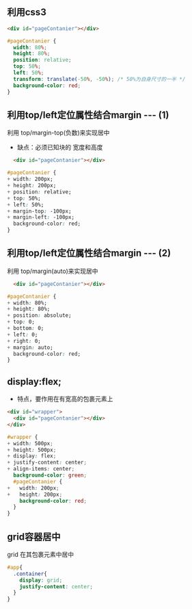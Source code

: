 
## 利用css3

```html
<div id="pageContanier"></div>
```

```css
#pageContanier {
  width: 80%;
  height: 80%;
  position: relative;
  top: 50%;
  left: 50%;
  transform: translate(-50%, -50%); /* 50%为自身尺寸的一半 */
  background-color: red;
}
```

## 利用top/left定位属性结合margin --- (1)

利用 top/margin-top(负数)来实现居中
- 缺点：必须已知块的 宽度和高度


```html
  <div id="pageContanier"></div>
```

```css
#pageContanier {
+ width: 200px;
+ height: 200px;
+ position: relative;
+ top: 50%;
+ left: 50%;
+ margin-top: -100px;
+ margin-left: -100px;
  background-color: red;
}
```

## 利用top/left定位属性结合margin --- (2)

利用 top/margin(auto)来实现居中

```html
  <div id="pageContanier"></div>
```


```css
#pageContanier {
+ width: 80%;
+ height: 80%;
+ position: absolute;
+ top: 0;
+ bottom: 0;
+ left: 0;
+ right: 0;
+ margin: auto;
  background-color: red;
}
```

## display:flex;

- 特点，要作用在有宽高的包裹元素上


```html
<div id="wrapper">
  <div id="pageContanier"></div>
</div>
```

```scss
#wrapper {
+ width: 500px;
+ height: 500px;
+ display: flex;
+ justify-content: center;
+ align-items: center;
  background-color: green;
  #pageContanier {
+   width: 200px;
+   height: 200px;
    background-color: red;
  }
}
```

## grid容器居中

grid 在其包裹元素中居中


```css
#app{
  .container{
    display: grid;
    justify-content: center;
  }
}
```